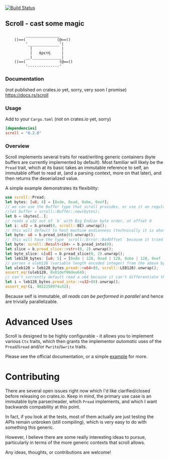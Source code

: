  [![Build Status](https://travis-ci.org/m4b/scroll.svg?branch=master)](https://travis-ci.org/m4b/scroll)
## Scroll - cast some magic

```
         _______________
    ()==(              (@==()
         '______________'|
           |             |
           |   ἀρετή     |
         __)_____________|
    ()==(               (@==()
         '--------------'

```

### Documentation

(not published on crates.io yet, sorry, very soon I promise)
https://docs.rs/scroll

### Usage

Add to your `Cargo.toml` (not on crates.io yet, sorry)

```toml
[dependencies]
scroll = "0.2.0"
```

### Overview

Scroll implements several traits for read/writing generic containers (byte buffers are currently implemented by default). Most familiar will likely be the `Pread` trait, which at its basic takes an immutable reference to self, an immutable offset to read at, (and a parsing context, more on that later), and then returns the deserialized value.

A simple example demonstrates its flexibility:

```rust
use scroll::Pread;
let bytes: [u8; 4] = [0xde, 0xad, 0xbe, 0xef];
// we can use the Buffer type that scroll provides, or use it on regular byte slices (or anything that impl's `AsRef<[u8]>`)
//let buffer = scroll::Buffer::new(bytes);
let b = &bytes[..];
// reads a u32 out of `b` with Big Endian byte order, at offset 0
let i: u32 = b.pread(0, scroll::BE).unwrap();
// this will default to host machine endianness (technically it is whatever default `Ctx` the target type is impl'd for)
let byte: u8 = b.pread_into(0).unwrap();
// this will have the type `scroll::Error::BadOffset` because it tried to read beyond the bound
let byte: scroll::Result<i64> = b.pread_into(0);
let slice = b.pread_slice::<str>(0, 2).unwrap();
let byte_slice: &[u8] = b.pread_slice(0, 2).unwrap();
let leb128_bytes: [u8; 5] = [0xde | 128, 0xad | 128, 0xbe | 128, 0xef | 128, 0x1];
// parses a uleb128 (variable length encoded integer) from the above bytes
let uleb128 = leb128_bytes.pread::<u64>(0, scroll::LEB128).unwrap();
assert_eq!(uleb128, 0x01def96deu64);
// can't currently default read a u64 because it can't differentiate the context, e.g., whether it should be parsed as a `scroll::LEB128` or `scroll::LE` or `scroll::BE`
let i = leb128_bytes.pread_into::<u32>(0).unwrap();
assert_eq!(i, 4022250974u32);
```

Because self is immutable, _all reads can be performed in parallel_ and hence are trivially parallelizable.

# Advanced Uses

Scroll is designed to be highly configurable - it allows you to implement various `Ctx` traits, which then grants the implementor _automatic_ uses of the `Pread`/`Gread` and/or `Pwrite`/`Gwrite` traits.

Please see the official documentation, or a simple [example](examples/data_ctx.rs) for more.

# Contributing

There are several open issues right now which I'd like clarified/closed before releasing on crates.io. Keep in mind, the primary use case is an immutable byte parser/reader, which `Pread` implements, and which I want backwards compability at this point.

In fact, if you look at the tests, most of them actually are just testing the APIs remain unbroken (still compiling), which is very easy to do with something this generic.

However, I believe there are some really interesting ideas to pursue, particularly in terms of the more generic contexts that scroll allows.

Any ideas, thoughts, or contributions are welcome!
